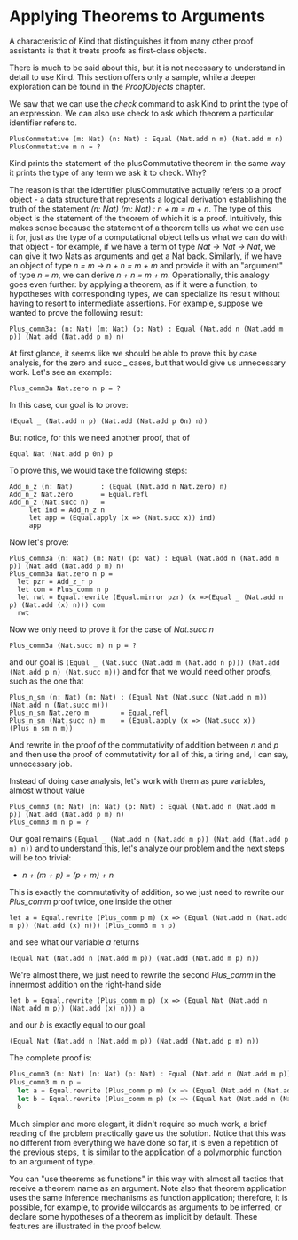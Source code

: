 # Applying Theorems to Arguments

A characteristic of Kind that distinguishes it from many other proof assistants is that it treats proofs as first-class objects.

There is much to be said about this, but it is not necessary to understand in detail to use Kind. This section offers only a sample, while a deeper exploration can be found in the *ProofObjects* chapter.

We saw that we can use the *check* command to ask Kind to print the type of an expression. We can also use check to ask which theorem a particular identifier refers to.

```rust, ignore
PlusCommutative (m: Nat) (n: Nat) : Equal (Nat.add n m) (Nat.add m n)
PlusCommutative m n = ?
```

Kind prints the statement of the plusCommutative theorem in the same way it prints the type of any term we ask it to check. Why?

The reason is that the identifier plusCommutative actually refers to a proof object - a data structure that represents a logical derivation establishing the truth of the statement *(n: Nat) (m: Nat) : n + m = m + n*. The type of this object is the statement of the theorem of which it is a proof.
Intuitively, this makes sense because the statement of a theorem tells us what we can use it for, just as the type of a computational object tells us what we can do with that object - for example, if we have a term of type *Nat -> Nat -> Nat*, we can give it two Nats as arguments and get a Nat back. Similarly, if we have an object of type *n = m -> n + n = m + m* and provide it with an "argument" of type *n = m*, we can derive *n + n = m + m*.
Operationally, this analogy goes even further: by applying a theorem, as if it were a function, to hypotheses with corresponding types, we can specialize its result without having to resort to intermediate assertions. For example, suppose we wanted to prove the following result:

```rust, ignore
Plus_comm3a: (n: Nat) (m: Nat) (p: Nat) : Equal (Nat.add n (Nat.add m p)) (Nat.add (Nat.add p m) n)
```

At first glance, it seems like we should be able to prove this by case analysis, for the zero and succ _ cases, but that would give us unnecessary work. Let's see an example:

```rust, ignore
Plus_comm3a Nat.zero n p = ?
```

In this case, our goal is to prove:

```bash, ignore
(Equal _ (Nat.add n p) (Nat.add (Nat.add p 0n) n)) 
```

But notice, for this we need another proof, that of

```bash, ignore
Equal Nat (Nat.add p 0n) p
```

To prove this, we would take the following steps:

```rust, ignore
Add_n_z (n: Nat)       : (Equal (Nat.add n Nat.zero) n)
Add_n_z Nat.zero       = Equal.refl
Add_n_z (Nat.succ n)   =
     let ind = Add_n_z n
     let app = (Equal.apply (x => (Nat.succ x)) ind)
     app
```

Now let's prove:

```rust, ignore
Plus_comm3a (n: Nat) (m: Nat) (p: Nat) : Equal (Nat.add n (Nat.add m p)) (Nat.add (Nat.add p m) n)
Plus_comm3a Nat.zero n p = 
  let pzr = Add_z_r p
  let com = Plus_comm n p
  let rwt = Equal.rewrite (Equal.mirror pzr) (x =>(Equal _ (Nat.add n p) (Nat.add (x) n))) com
  rwt
```

Now we only need to prove it for the case of *Nat.succ n*

```rust, ignore
Plus_comm3a (Nat.succ m) n p = ?
```

and our goal is `(Equal _ (Nat.succ (Nat.add m (Nat.add n p))) (Nat.add (Nat.add p n) (Nat.succ m)))` and for that we would need other proofs, such as the one that

```rust, ignore
Plus_n_sm (n: Nat) (m: Nat) : (Equal Nat (Nat.succ (Nat.add n m))(Nat.add n (Nat.succ m)))
Plus_n_sm Nat.zero m        = Equal.refl
Plus_n_sm (Nat.succ n) m    = (Equal.apply (x => (Nat.succ x)) (Plus_n_sm n m))
```

And rewrite in the proof of the commutativity of addition between *n* and *p* and then use the proof of commutativity for all of this, a tiring and, I can say, unnecessary job.

Instead of doing case analysis, let's work with them as pure variables, almost without value

```rust, ignore
Plus_comm3 (m: Nat) (n: Nat) (p: Nat) : Equal (Nat.add n (Nat.add m p)) (Nat.add (Nat.add p m) n)
Plus_comm3 m n p = ?
```

Our goal remains `(Equal _ (Nat.add n (Nat.add m p)) (Nat.add (Nat.add p m) n))` and to understand this, let's analyze our problem and the next steps will be too trivial:

* *n + (m + p) = (p + m) + n*

This is exactly the commutativity of addition, so we just need to rewrite our *Plus_comm* proof twice, one inside the other

```rust, ignore
let a = Equal.rewrite (Plus_comm p m) (x => (Equal (Nat.add n (Nat.add m p)) (Nat.add (x) n))) (Plus_comm3 m n p)
```

and see what our variable *a* returns

```bash, ignore
(Equal Nat (Nat.add n (Nat.add m p)) (Nat.add (Nat.add m p) n))
```

We're almost there, we just need to rewrite the second *Plus_comm* in the innermost addition on the right-hand side

```rust, ignore
let b = Equal.rewrite (Plus_comm m p) (x => (Equal Nat (Nat.add n (Nat.add m p)) (Nat.add (x) n))) a
```

and our *b* is exactly equal to our goal

```bash, ignore
(Equal Nat (Nat.add n (Nat.add m p)) (Nat.add (Nat.add p m) n)) 
```

The complete proof is:

```rust ignore
Plus_comm3 (m: Nat) (n: Nat) (p: Nat) : Equal (Nat.add n (Nat.add m p)) (Nat.add (Nat.add p m) n)
Plus_comm3 m n p = 
  let a = Equal.rewrite (Plus_comm p m) (x => (Equal (Nat.add n (Nat.add m p)) (Nat.add (x) n))) (Plus_comm3 m n p)
  let b = Equal.rewrite (Plus_comm m p) (x => (Equal Nat (Nat.add n (Nat.add m p)) (Nat.add (x) n))) a
  b
```

Much simpler and more elegant, it didn't require so much work, a brief reading of the problem practically gave us the solution. Notice that this was no different from everything we have done so far, it is even a repetition of the previous steps, it is similar to the application of a polymorphic function to an argument of type.

You can "use theorems as functions" in this way with almost all tactics that receive a theorem name as an argument. Note also that theorem application uses the same inference mechanisms as function application; therefore, it is possible, for example, to provide wildcards as arguments to be inferred, or declare some hypotheses of a theorem as implicit by default. These features are illustrated in the proof below.
